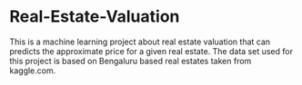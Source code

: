 # Real-Estate-Valuation
This is a machine learning project about real estate valuation that can predicts the approximate price for a given real estate. The data set used for this project is based on Bengaluru based real estates taken from kaggle.com.
